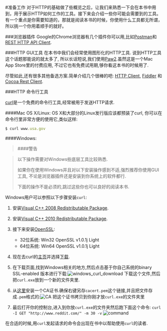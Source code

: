 #准备工作
对于HTTP的基础做了些概览之后，让我们来熟悉一下会在本书中用到，用于展示HTTP如何工作的工具。接下来会介绍一些你可能会需要到的工具。有一个重点是你需要知道的，那就是阅读本书的时候，你使用什么工具都无所谓，所以挑一个你用着顺手的就好。

###浏览器插件
Google的Chrome浏览器有几个插件你可以用,比如[Postman](https://chrome.google.com/webstore/search/Postman?hl=en-US)和[REST HTTP API Client](https://chrome.google.com/webstore/detail/dhc-resthttp-api-client/aejoelaoggembcahagimdiliamlcdmfm).

###HTTP GUI工具
在本书中我们会经常使用图形化的HTTP工具. 说到HTTP工具这个话题那能说的就太多了, 所以长话短说,我们使用[Paw2](http://luckymarmot.com/paw).虽然这是一个Mac App Store里的付费应用, 不过它也有免费试用期,够你看这本书的时候用了.

尽管如此,还有很多其他备选方案.简单介绍几个很棒的吧: [HTTP Client](http://ditchnet.org/httpclient/), [Fiddler](http://www.telerik.com/fiddler) 和 [Cocoa Rest Client](http://ditchnet.org/httpclient/).

###HTTP 命令行工具

[curl](http://curl.haxx.se/)是一个免费的命令行工具,经常被用于发送HTTP请求.

####Mac OS X/Linux:
OS X和大部分的Linux发行版应该都预装了curl, 你可以在命令行里非常方便的使用它,类似这样:
```ruby
$ curl www.usa.gov
```

####Windows:

>####警告

>以下操作需要对Windows些底层工具比较熟悉.
>
>如果你在使用Windows并且对以下安装操作感到不适,强烈推荐你使用GUI工具, 不论是浏览器插件还是安装到你系统上的软件都行.
>
>下面的操作不是必须的,跳过这些你也可以良好的阅读本书.

Windows用户可以参照以下步骤安装```curl```:

1. 安装[Visual C++ 2008 Redistributable Package](http://www.microsoft.com/en-us/download/details.aspx?id=15336).
2. 安装[Visual C++ 2010 Redistributable Package](http://www.microsoft.com/en-us/download/details.aspx?id=14632).
3. 接下来安装[OpenSSL](http://www.shininglightpro.com/products/Win32OpenSSL.html):
	* 32位系统: Win32 OpenSSL v1.0.1j Light
	* 64位系统: Win64 OpenSSL v1.0.1j Light

4. 现在去curl的[主页](http://curl.haxx.se/)并选择[下载](http://curl.haxx.se/download.html).
5. 在下载页面,找到Windows相关的地方,然后点击基于你自己系统的binary SSL-enabled 版本进行下载:![windows_curl_download](http://d186loudes4jlv.cloudfront.net/http/images/curl_download.png)
下载这个文件,然后把```curl.exe```放到一个新的文件夹里.
6. 从[这里](http://curl.haxx.se/docs/caextract.html)安装一个CA证书.确保右键另存```cacert.pem```这个链接,并且把文件存成```.pem```格式的:![CA](http://d186loudes4jlv.cloudfront.net/http/images/ca_cert_curl.png)
把这个证书拷贝到你刚才放```curl.exe```的文件夹里
7. 最后打开你的控制台,进入到你放```curl.exe```的文件夹然后跑下面这个命令:
	```curl -I GET "http://www.reddit.com/" -m 30 -v```
	![command](http://d186loudes4jlv.cloudfront.net/http/images/curl_command_prompt.png)

在合适的时候,用```curl```发起请求的命令会出现在书中以帮助使用```curl```的读者.
	
	